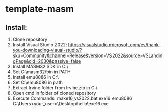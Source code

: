 # template-masm

## Install:

1. Clone repository
2. Install Visual Studio 2022: https://visualstudio.microsoft.com/es/thank-you-downloading-visual-studio/?sku=Community&channel=Release&version=VS2022&source=VSLandingPage&cid=2030&passive=false
3. Install MASM32 SDK in C:\
4. Set C:\masm32\bin in PATH
5. Install emu8086 in C:\
6. Set C:\emu8086 in path 
7. Extract Irvine folder from Irvine.zip in C:\
8. Open cmd in folder of cloned repository
9. Execute Commands: 
make16_vs2022.bat exe16
emu8086 C:\Users\<your_user>\Desktop\hello\exe16.exe
